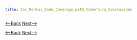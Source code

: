 ```yaml
---
title: Car_Rental_Code_Coverage_with_Cobertura_Conclusions
---
```

[<--Back]({{_site.pagesurl}}/Car_Rental_Code_Coverage_with_Cobertura_vehicle.component.rentalagreement)  [Next-->]({{_site.pagesurl}}/Car_Rental_Code_Coverage_with_Cobertura)



[<--Back]({{_site.pagesurl}}/Car_Rental_Code_Coverage_with_Cobertura_vehicle.component.rentalagreement)  [Next-->]({{_site.pagesurl}}/Car_Rental_Code_Coverage_with_Cobertura)
